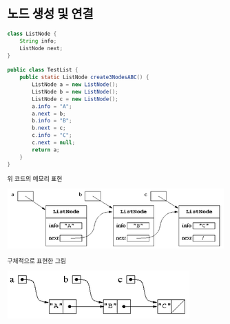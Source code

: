 # 노드 생성 및 연결

```java
class ListNode {
    String info;
    ListNode next;
}

public class TestList {
    public static ListNode create3NodesABC() {
        ListNode a = new ListNode();
        ListNode b = new ListNode();
        ListNode c = new ListNode();
        a.info = "A";
        a.next = b;
        b.info = "B";
        b.next = c;
        c.info = "C";
        c.next = null;
        return a;
    }
}
```

위 코드의 메모리 표현

![리스트 메모리 표현](./images/리스트%20메모리.png)

구체적으로 표현한 그림

![메모리 표현](./images/메모리%20표현.png)
